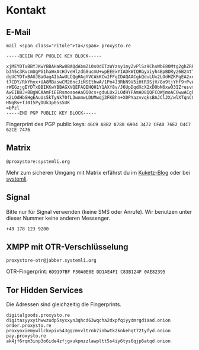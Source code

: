 # Kontakt

## E-Mail

`mail <span class="ritole">ta</span> proxysto.re`

```
-----BEGIN PGP PUBLIC KEY BLOCK-----

xjMEYDTxBBYJKwYBBAHaRw8BAQdAbmZi0s0dITzWYzsy1myZvPlSz9ChsWbE80Mtg2ghZRPNHXBy
b3h5c3RvcmUgPG1haWxAcHJveHlzdG8ucmU+wpEEExYIADkWIQRGyaiyh4BpBDRyz6B24tTHYs50
dgUCYDTxBAUJBaOagAIbAwULCQgHAgYVCAkKCwIFFgIDAQAACgkQduLUx2LOdHZKPgEA2xeeqmRW
t7CDY/RkYhyx+UA8MBaswCM26ncJiNSEthwA/1Pn4J3RbN9V5iHtR9SjV/8o9tjYhf9+PvANTmwp
rWEGzjgEYDTxBBIKKwYBBAGXVQEFAQEHQH1Y1AXf8v/J6UpDqdXcX2xDObN6xwO3IZresvmd8Bdh
AwEIB8J+BBgWCAAmFiEERsmosoeAaQQ0cs+gduLUx2LOdHYFAmA08QQFCQWjmoACGwwACgkQduLU
x2LOdHbSHgEAuUs5kTyNk70fL3wnmwLDUMwqj3FKBhn+X0PYazvvqksBAJClJX/wlXTqnC0Alp60
HNgRv+TJ015PyDUk3p05s5UK
=bPzl
-----END PGP PUBLIC KEY BLOCK-----
```

Fingerprint des PGP public keys: `46C9 A8B2 8780 6904 3472 CFA0 76E2 D4C7 62CE 7476`

## Matrix

`@proxystore:systemli.org`

Mehr zum sicheren Umgang mit Matrix erfährst du im [Kuketz-Blog](https://www.kuketz-blog.de/element-messaging-ueber-die-matrix-messenger-teil7/) oder bei [systemli](https://www.systemli.org/service/matrix/).

## Signal

Bitte nur für Signal verwenden (keine SMS oder Anrufe). Wir benutzen unter dieser Nummer keine anderen Messenger.

`+49 178 123 9200`

## XMPP mit OTR-Verschlüsselung

`proxystore-otr@jabber.systemli.org`

OTR-Fingerprint: `6D9197BF F30A0E0E DD1AE4F1 C83B124F 0AE82395`

## Tor Hidden Services

Die Adressen sind gleichzeitig die Fingerprints.

```
digitalgoods.proxysto.re digitazyyxyihwwzudp5syxxyn3qhcd63wqcha2dxpfqiyydmrgdiaad.onion
order.proxysto.re        proxyoxiemywllckvpix543gqcmvvltrnb7inbwtk2knkehqt72tyfyd.onion
pay.proxysto.re          ak4jf6rqm3inp3o6ide4zfjgxukpmzzlawpltt5s4iy6tys6qjp6atqd.onion
```
